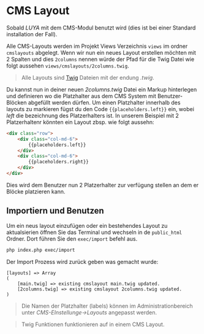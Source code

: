 CMS Layout
==========
Sobald *LUYA* mit dem CMS-Modul benutzt wird (dies ist bei einer Standard installation der Fall).

Alle CMS-Layouts werden im Projekt Views Verzeichnis `views` im ordner `cmslayouts` abgelegt. Wenn wir nun ein neues Layout erstellen möchten mit 2 Spalten und dies `2columns` nennen würde der Pfad für die Twig Datei wie folgt aussehen `views/cmslayouts/2columns.twig`.
> Alle Layouts sind [Twig](http://twig.sensiolabs.org/) Dateien mit der endung *.twig*.

Du kannst nun in deiner neuen *2columns.twig* Datei ein Markup hinterlegen und definieren wo die Platzhalter aus dem CMS System mit Benutzer-Blöcken abgefüllt werden dürfen. Um einen Platzhalter innerhalb des layouts zu markieren fügst du den Code `{{placeholders.left}}` ein, wobei *left* die bezeichnung des Platzerhalters ist. In unserem Beispiel mit 2 Platzerhaltenr könnten ein Layout zbsp. wie folgt aussehn:
```html
<div class="row">
    <div class="col-md-6">
        {{placeholders.left}}
    </div>
    <div class="col-md-6">
        {{placeholders.right}}
    </div>
</div>
```
Dies wird dem Benutzer nun 2 Platzerhalter zur verfügung stellen an dem er Blöcke platzieren kann.

Importiern und Benutzen
-----------------------
Um ein neus layout einzufügen oder ein bestehendes Layout zu aktualsierien öffnen Sie das Terminal und wechseln in de `public_html` Ordner. Dort führen Sie den `exec/import` befehl aus.
```sh
php index.php exec/import
```
Der Import Prozess wird zurück geben was gemacht wurde:
```
[layouts] => Array
(
    [main.twig] => existing cmslayout main.twig updated.
    [2columns.twig] => existing cmslayout 2columns.twig updated.
)
```

> Die Namen der Platzhalter (labels) können im Administrationbereich unter *CMS-EInstellunge->Layouts* angepasst werden.

> Twig Funktionen funktionieren auf in einem CMS Layout.